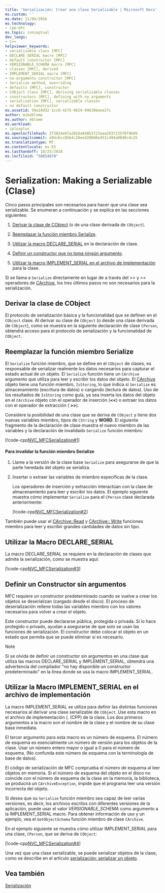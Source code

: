 ```yaml
---
title: 'Serialización: Crear una clase Serializable | Microsoft Docs'
ms.custom: ''
ms.date: 11/04/2016
ms.technology:
- cpp-mfc
ms.topic: conceptual
dev_langs:
- C++
helpviewer_keywords:
- serializable class [MFC]
- DECLARE_SERIAL macro [MFC]
- default constructor [MFC]
- VERSIONABLE_SCHEMA macro [MFC]
- classes [MFC], derived
- IMPLEMENT_SERIAL macro [MFC]
- no-arguments constructor [MFC]
- Serialize method, overriding
- defaults [MFC], constructor
- CObject class [MFC], deriving serializable classes
- constructors [MFC], defining with no arguments
- serialization [MFC], serializable classes
- no default constructor
ms.assetid: 59a14d32-1cc8-4275-9829-99639beee27c
author: mikeblome
ms.author: mblome
ms.workload:
- cplusplus
ms.openlocfilehash: 2f3824e87a2016a848b3723aaa293f235f6f9b09
ms.sourcegitcommit: a9dcbcc85b4c28eed280d8e451c494a00d8c4c25
ms.translationtype: MT
ms.contentlocale: es-ES
ms.lasthandoff: 10/25/2018
ms.locfileid: "50054870"
---
```

# <a name="serialization-making-a-serializable-class"></a>Serialization: Making a Serializable (Clase)

Cinco pasos principales son necesarios para hacer que una clase sea serializable. Se enumeran a continuación y se explica en las secciones siguientes:

1. [Derivar la clase de CObject](#_core_deriving_your_class_from_cobject) (o de una clase derivada de `CObject`).

1. [Reemplazar la función miembro Serialize](#_core_overriding_the_serialize_member_function).

1. [Utilizar la macro DECLARE_SERIAL](#_core_using_the_declare_serial_macro) en la declaración de clase.

1. [Definir un constructor que no toma ningún argumento](#_core_defining_a_constructor_with_no_arguments).

1. [Utilizar la macro IMPLEMENT_SERIAL en el archivo de implementación](#_core_using_the_implement_serial_macro_in_the_implementation_file) para la clase.

Si se llama a `Serialize` directamente en lugar de a través del >> y << operadores de [CArchive](../mfc/reference/carchive-class.md), los tres últimos pasos no son necesarios para la serialización.

##  <a name="_core_deriving_your_class_from_cobject"></a> Derivar la clase de CObject

El protocolo de serialización básica y la funcionalidad que se definen en el `CObject` clase. Al derivar su clase de `CObject` (o desde una clase derivada de `CObject`), como se muestra en la siguiente declaración de clase `CPerson`, obtendrá acceso para el protocolo de serialización y la funcionalidad de `CObject`.

##  <a name="_core_overriding_the_serialize_member_function"></a> Reemplazar la función miembro Serialize

El `Serialize` función miembro, que se define en el `CObject` de clases, es responsable de serializar realmente los datos necesarios para capturar el estado actual de un objeto. El `Serialize` función tiene un `CArchive` argumento que utiliza para leer y escribir los datos del objeto. El [CArchive](../mfc/reference/carchive-class.md) objeto tiene una función miembro, `IsStoring`, lo que indica si `Serialize` es almacenamiento (escritura de datos) o cargando (lectura de datos). Uso de los resultados de `IsStoring` como guía, ya sea inserta los datos del objeto en el `CArchive` objeto con el operador de inserción (**<\<**) o extraer los datos con el operador de extracción ( **>>**).

Considere la posibilidad de una clase que se deriva de `CObject` y tiene dos nuevas variables miembro, tipos de `CString` y **WORD**. El siguiente fragmento de la declaración de clase muestra el nuevo miembro de las variables y la declaración de invalidado `Serialize` función miembro:

[!code-cpp[NVC_MFCSerialization#1](../mfc/codesnippet/cpp/serialization-making-a-serializable-class_1.h)]

#### <a name="to-override-the-serialize-member-function"></a>Para invalidar la función miembro Serialize

1. Llame a la versión de la clase base `Serialize` para asegurarse de que la parte heredada del objeto se serializa.

1. Insertar o extraer las variables de miembro específicas de la clase.

   Los operadores de inserción y extracción interactúan con la clase de almacenamiento para leer y escribir los datos. El ejemplo siguiente muestra cómo implementar `Serialize` para el `CPerson` clase declarada anteriormente:

   [!code-cpp[NVC_MFCSerialization#2](../mfc/codesnippet/cpp/serialization-making-a-serializable-class_2.cpp)]

También puede usar el [CArchive::Read](../mfc/reference/carchive-class.md#read) y [CArchive:: Write](../mfc/reference/carchive-class.md#write) funciones miembro para leer y escribir grandes cantidades de datos sin tipo.

##  <a name="_core_using_the_declare_serial_macro"></a> Utilizar la Macro DECLARE_SERIAL

La macro DECLARE_SERIAL se requiere en la declaración de clases que admite la serialización, como se muestra aquí:

[!code-cpp[NVC_MFCSerialization#3](../mfc/codesnippet/cpp/serialization-making-a-serializable-class_3.h)]

##  <a name="_core_defining_a_constructor_with_no_arguments"></a> Definir un Constructor sin argumentos

MFC requiere un constructor predeterminado cuando se vuelve a crear los objetos se deserializan (cargado desde el disco). El proceso de deserialización rellene todas las variables miembro con los valores necesarios para volver a crear el objeto.

Este constructor puede declararse pública, protegida o privada. Si lo hace protegido o privado, ayudan a asegurarse de que solo se usan las funciones de serialización. El constructor debe colocar el objeto en un estado que permita que se puede eliminar si es necesario.

> [!NOTE]
>  Si se olvida de definir un constructor sin argumentos en una clase que utiliza las macros DECLARE_SERIAL y IMPLEMENT_SERIAL, obtendrá una advertencia del compilador "no hay disponible un constructor predeterminado" en la línea donde se usa la macro IMPLEMENT_SERIAL.

##  <a name="_core_using_the_implement_serial_macro_in_the_implementation_file"></a> Utilizar la Macro IMPLEMENT_SERIAL en el archivo de implementación

La macro IMPLEMENT_SERIAL se utiliza para definir las distintas funciones necesarios al derivar una clase serializable de `CObject`. Use esta macro en el archivo de implementación (. (CPP) de la clase. Los dos primeros argumentos a la macro son el nombre de la clase y el nombre de su clase base inmediata.

El tercer argumento para esta macro es un número de esquema. El número de esquema es esencialmente un número de versión para los objetos de la clase. Usar un número entero mayor o igual a 0 para el número de esquema. (No confunda este número de esquema con la terminología de base de datos).

El código de serialización de MFC comprueba el número de esquema al leer objetos en memoria. Si el número de esquema del objeto en el disco no coincide con el número de esquema de la clase en la memoria, la biblioteca, se producirá un `CArchiveException`, impide que el programa leer una versión incorrecta del objeto.

Si desea que su `Serialize` función miembro sea capaz de leer varias versiones, es decir, los archivos escritos con diferentes versiones de la aplicación, puede usar el valor *VERSIONABLE_SCHEMA* como argumento a la IMPLEMENT_SERIAL macro. Para obtener información de uso y un ejemplo, vea el `GetObjectSchema` función miembro de clase `CArchive`.

En el ejemplo siguiente se muestra cómo utilizar IMPLEMENT_SERIAL para una clase, `CPerson`, que se deriva de `CObject`:

[!code-cpp[NVC_MFCSerialization#4](../mfc/codesnippet/cpp/serialization-making-a-serializable-class_4.cpp)]

Una vez que una clase serializable, se puede serializar objetos de la clase, como se describe en el artículo [serialización: serializar un objeto](../mfc/serialization-serializing-an-object.md).

## <a name="see-also"></a>Vea también

[Serialización](../mfc/serialization-in-mfc.md)

